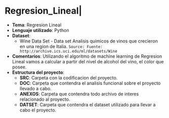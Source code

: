 # Regresion_Lineal|

- **Tema**: Regresion Lineal
- **Lenguaje utilizado**: Python
- **Dataset**:
  - Wine Data Set - Data set Analisis quimicos de vinos que crecieron en una region de Italia. `Source: Fuente: http://archive.ics.uci.edu/ml/datasets/Wine`
- **Comentarios**: Utilizando el algoritmo de machine learning de Regresion Lineal vamos a calcular a partir del nivel de alcohol del vino, el color que posee.
- **Estructura del proyecto**:
  - **SRC**: Carpeta con la codificacion del proyecto.
  - **DOC**: Carpeta que contendra el analisis funcional sobre el proyecto llevado a cabo.
  - **ANEXOS**: Carpeta que contendra todo archivo de interes relacionado al proyecto.
  - **DATSET**: Carpeta que contendra el dataset utilizado para llevar a cabo el proyecto.
